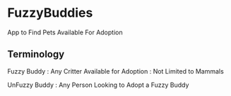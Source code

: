# FuzzyBuddies
App to Find Pets Available For Adoption

## Terminology
Fuzzy Buddy
: Any Critter Available for Adoption
: Not Limited to Mammals

UnFuzzy Buddy
: Any Person Looking to Adopt a Fuzzy Buddy

